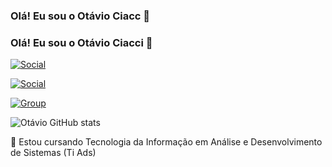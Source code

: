 ### Olá! Eu sou o Otávio Ciacc 🤙
### Olá! Eu sou o Otávio Ciacci 🤙
[![Social](https://img.shields.io/badge/Instagram-E4405F?style=for-the-badge&logo=instagram&logoColor=white)](https://www.instagram.com/otavio.c.lopes/)

[![Social](https://img.shields.io/badge/Facebook-1877F2?style=for-the-badge&logo=facebook&logoColor=white)](https://www.facebook.com/otaviociacci/)

[![Group](https://img.shields.io/badge/Twitter-1DA1F2?style=for-the-badge&logo=twitter&logoColor=white)](https://twitter.com/otavio_ciacci)

![Otávio GitHub stats](https://github-readme-stats.vercel.app/api?username=otaviociacci&show_icons=true&theme=gruvbox)

📖 Estou cursando Tecnologia da Informação em Análise e Desenvolvimento de Sistemas (Ti Ads) 
